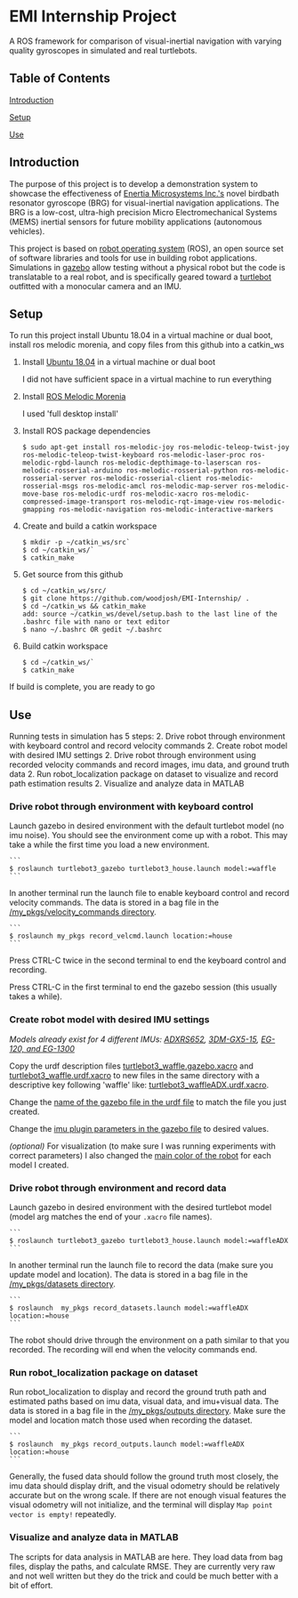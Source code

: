 # EMI Internship Project
A ROS framework for comparison of visual-inertial navigation with varying quality gyroscopes in simulated and real turtlebots. 

## Table of Contents
[Introduction](#Introduction)

[Setup](#Setup)

[Use](#Use)

## Introduction 
The purpose of this project is to develop a demonstration system to showcase the effectiveness of [Enertia Microsystems Inc.'s](https://enertia-micro.com) novel birdbath resonator gyroscope (BRG) for visual-inertial navigation applications. The BRG is a low-cost, ultra-high precision Micro Electromechanical Systems (MEMS) inertial sensors for future mobility applications (autonomous vehicles).

This project is based on [robot operating system](https://www.ros.org) (ROS), an open source set of software libraries and tools for use in building robot applications. Simulations in [gazebo](http://gazebosim.org) allow testing without a physical robot but the code is translatable to a real robot, and is specifically geared toward a [turtlebot](http://www.robotis.us/turtlebot-3/) outfitted with a monocular camera and an IMU. 

## Setup
To run this project install Ubuntu 18.04 in a virtual machine or dual boot, install ros melodic morenia, and copy files from this github into a catkin_ws
1. Install [Ubuntu 18.04](https://releases.ubuntu.com/18.04/) in a virtual machine or dual boot 

    I did not have sufficient space in a virtual machine to run everything 
1. Install [ROS Melodic Morenia](http://wiki.ros.org/melodic/Installation/Ubuntu) 

    I used 'full desktop install'
1. Install ROS package dependencies 
    ```    
    $ sudo apt-get install ros-melodic-joy ros-melodic-teleop-twist-joy ros-melodic-teleop-twist-keyboard ros-melodic-laser-proc ros-melodic-rgbd-launch ros-melodic-depthimage-to-laserscan ros-melodic-rosserial-arduino ros-melodic-rosserial-python ros-melodic-rosserial-server ros-melodic-rosserial-client ros-melodic-rosserial-msgs ros-melodic-amcl ros-melodic-map-server ros-melodic-move-base ros-melodic-urdf ros-melodic-xacro ros-melodic-compressed-image-transport ros-melodic-rqt-image-view ros-melodic-gmapping ros-melodic-navigation ros-melodic-interactive-markers
    ```

1. Create and build a catkin workspace 
    ```
    $ mkdir -p ~/catkin_ws/src`
    $ cd ~/catkin_ws/`
    $ catkin_make
    ```
1. Get source from this github 
    ```
    $ cd ~/catkin_ws/src/ 
    $ git clone https://github.com/woodjosh/EMI-Internship/ .
    $ cd ~/catkin_ws && catkin_make
    add: source ~/catkin_ws/devel/setup.bash to the last line of the .bashrc file with nano or text editor
    $ nano ~/.bashrc OR gedit ~/.bashrc
    ```
1. Build catkin workspace 
    ```
    $ cd ~/catkin_ws/`
    $ catkin_make
    ```
If build is complete, you are ready to go 

## Use 
Running tests in simulation has 5 steps: 
2. Drive robot through environment with keyboard control and record velocity commands 
2. Create robot model with desired IMU settings 
2. Drive robot through environment using recorded velocity commands and record images, imu data, and ground truth data 
2. Run robot_localization package on dataset to visualize and record path estimation results
2. Visualize and analyze data in MATLAB 

### Drive robot through environment with keyboard control
Launch gazebo in desired environment with the default turtlebot model (no imu noise). You should see the environment come up with a robot. This may take a while the first time you load a new environment.   

    ```
    $ roslaunch turtlebot3_gazebo turtlebot3_house.launch model:=waffle
    ```
    
In another terminal run the launch file to enable keyboard control and record velocity commands. The data is stored in a bag file in the [/my_pkgs/velocity_commands directory](/my_pkgs/velocity_commands).  

    ```
    $ roslaunch my_pkgs record_velcmd.launch location:=house
    ```

Press CTRL-C twice in the second terminal to end the keyboard control and recording. 

Press CTRL-C in the first terminal to end the gazebo session (this usually takes a while). 

### Create robot model with desired IMU settings 
*Models already exist for 4 different IMUs: [ADXRS652](https://www.analog.com/en/parametricsearch/11176#/sort=s3,desc&p5100=0.17|10.7&p5177=0.01|0.5&p5173=0|0.25), [3DM-GX5-15](https://www.microstrain.com/content/3dm-gx5-15-vru), [EG-120, and EG-1300](https://emcore.com/product-category/fiber-optic-gyro-fog-sensors-navigation-systems/fiber-optic-gyroscopes-fog-components/#products_main_ct)* 

Copy the urdf description files [turtlebot3_waffle.gazebo.xacro](/turtlebot3/turtlebot3_description/urdf/turtlebot3_waffle.gazebo.xacro) and [turtlebot3_waffle.urdf.xacro](/turtlebot3/turtlebot3_description/urdf/turtlebot3_waffle.urdf.xacro) to new files in the same directory with a descriptive key following 'waffle' like: [turtlebot3_waffleADX.urdf.xacro](/turtlebot3/turtlebot3_description/urdf/turtlebot3_waffleADX.urdf.xacro).

Change the [name of the gazebo file in the urdf file](/turtlebot3/turtlebot3_description/urdf/turtlebot3_waffleADX.urdf.xacro#L4) to match the file you just created.

Change the [imu plugin parameters in the gazebo file](/turtlebot3/turtlebot3_description/urdf/turtlebot3_waffle.gazebo.xacro#L105) to desired values. 

*(optional)* For visualization (to make sure I was running experiments with correct parameters) I also changed the [main color of the robot](/turtlebot3/turtlebot3_description/urdf/turtlebot3_waffleADX.gazebo.xacro#L8) for each model I created. 

### Drive robot through environment and record data 
Launch gazebo in desired environment with the desired turtlebot model (model arg matches the end of your `.xacro` file names). 

    ```
    $ roslaunch turtlebot3_gazebo turtlebot3_house.launch model:=waffleADX 
    ```
    
In another terminal run the launch file to record the data (make sure you update model and location). The data is stored in a bag file in the [/my_pkgs/datasets directory](/my_pkgs/datasets).  

    ```
    $ roslaunch  my_pkgs record_datasets.launch model:=waffleADX location:=house
    ```
 
The robot should drive through the environment on a path similar to that you recorded. The recording will end when the velocity commands end.

### Run robot_localization package on dataset
Run robot_localization to display and record the ground truth path and estimated paths based on imu data, visual data, and imu+visual data. The data is stored in a bag file in the [/my_pkgs/outputs directory](/my_pkgs/outputs). Make sure the model and location match those used when recording the dataset.  

    ```
    $ roslaunch  my_pkgs record_outputs.launch model:=waffleADX location:=house
    ```
  
Generally, the fused data should follow the ground truth most closely, the imu data should display drift, and the visual odometry should be relatively accurate but on the wrong scale. If there are not enough visual features the visual odometry will not initialize, and the terminal will display `Map point vector is empty!` repeatedly. 

### Visualize and analyze data in MATLAB 
The scripts for data analysis in MATLAB are here. They load data from bag files, display the paths, and calculate RMSE. They are currently very raw and not well written but they do the trick and could be much better with a bit of effort. 
